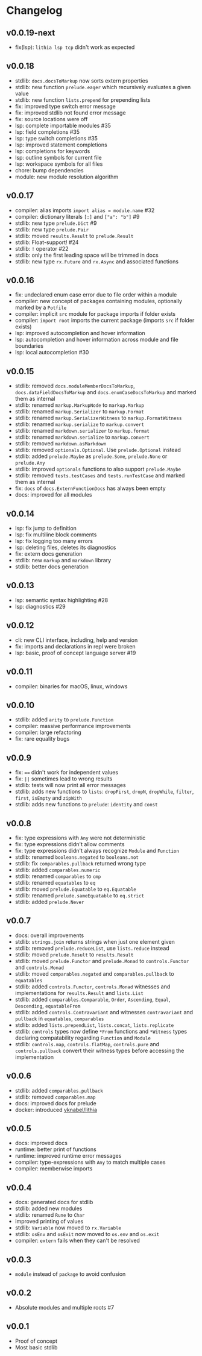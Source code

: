 # Changelog

## v0.0.19-next

- fix(lsp): `lithia lsp tcp` didn't work as expected

## v0.0.18

- stdlib: `docs.docsToMarkup` now sorts extern properties
- stdlib: new function `prelude.eager` which recursively evaluates a given value
- stdlib: new function `lists.prepend` for prepending lists
- fix: improved type switch error message
- fix: improved stdlib not found error message
- fix: source locations were off
- lsp: complete importable modules #35
- lsp: field completions #35
- lsp: type switch completions #35
- lsp: improved statement completions
- lsp: completions for keywords
- lsp: outline symbols for current file
- lsp: workspace symbols for all files
- chore: bump dependencies
- module: new module resolution algorithm

## v0.0.17

- compiler: alias imports `import alias = module.name` #32
- compiler: dictionary literals `[:]` and `["a": "b"]` #9
- stdlib: new type `prelude.Dict` #9
- stdlib: new type `prelude.Pair`
- stdlib: moved `results.Result` to `prelude.Result`
- stdlib: Float-support! #24
- stdlib: `!` operator #22
- stdlib: only the first leading space will be trimmed in docs
- stdlib: new type `rx.Future` and `rx.Async` and associated functions

## v0.0.16

- fix: undeclared enum case error due to file order within a module
- compiler: new concept of packages containing modules, optionally marked by a `Potfile`
- compiler: implicit `src` module for package imports if folder exists
- compiler: `import root` imports the current package (imports `src` if folder exists)
- lsp: improved autocompletion and hover information
- lsp: autocompletion and hover information across module and file boundaries
- lsp: local autocompletion #30

## v0.0.15

- stdlib: removed `docs.moduleMemberDocsToMarkup`, `docs.dataFieldDocsToMarkup` and `docs.enumCaseDocsToMarkup` and marked them as internal
- stdlib: renamed `markup.MarkupNode` to `markup.Markup`
- stdlib: renamed `markup.Serializer` to `markup.Format`
- stdlib: renamed `markup.SerializerWitness` to `markup.FormatWitness`
- stdlib: renamed `markup.serialize` to `markup.convert`
- stdlib: renamed `markdown.serializer` to `markup.format`
- stdlib: renamed `markdown.serialize` to `markup.convert`
- stdlib: removed `markdown.asMarkdown`
- stdlib: removed `optionals.Optional`. Use `prelude.Optional` instead
- stdlib: added `prelude.Maybe` as `prelude.Some`, `prelude.None` or `prelude.Any`
- stdlib: improved `optionals` functions to also support `prelude.Maybe`
- stdlib: removed `tests.testCases` and `tests.runTestCase` and marked them as internal
- fix: `docs` of `docs.ExternFunctionDocs` has always been empty
- docs: improved for all modules

## v0.0.14

- lsp: fix jump to definition
- lsp: fix multiline block comments
- lsp: fix logging too many errors
- lsp: deleting files, deletes its diagnostics
- fix: extern docs generation
- stdlib: new `markup` and `markdown` library
- stdlib: better docs generation

## v0.0.13

- lsp: semantic syntax highlighting #28
- lsp: diagnostics #29

## v0.0.12

- cli: new CLI interface, including, help and version
- fix: imports and declarations in repl were broken
- lsp: basic, proof of concept language server #19

## v0.0.11

- compiler: binaries for macOS, linux, windows

## v0.0.10

- stdlib: added `arity` to `prelude.Function`
- compiler: massive performance improvements
- compiler: large refactoring
- fix: rare equality bugs

## v0.0.9

- fix: `==` didn't work for independent values
- fix: `||` sometimes lead to wrong results
- stdlib: tests will now print all error messages
- stdlib: adds new functions to `lists`: `dropFirst`, `dropN`, `dropWhile`, `filter`, `first`, `isEmpty` and `zipWith`
- stdlib: adds new functions to `prelude`: `identity` and `const`

## v0.0.8

- fix: type expressions with `Any` were not deterministic
- fix: type expressions didn't allow comments
- fix: type expressions didn't always recognize `Module` and `Function`
- stdlib: renamed `booleans.negated` to `booleans.not`
- stdlib: fix `comparables.pullback` returned wrong type
- stdlib: added `comparables.numeric`
- stdlib: renamed `comparables` to `cmp`
- stdlib: renamed `equatables` to `eq`
- stdlib: moved `prelude.Equatable` to `eq.Equatable`
- stdlib: renamed `prelude.sameEquatable` to `eq.strict`
- stdlib: added `prelude.Never`

## v0.0.7

- docs: overall improvements
- stdlib: `strings.join` returns strings when just one element given
- stdlib: removed `prelude.reduceList`, use `lists.reduce` instead
- stdlib: moved `prelude.Result` to `results.Result`
- stdlib: moved `prelude.Functor` and `prelude.Monad` to `controls.Functor` and `controls.Monad`
- stdlib: moved `comparables.negated` and `comparables.pullback` to `equatables`
- stdlib: added `controls.Functor`, `controls.Monad` witnesses and implementations for `results.Result` and `lists.List`
- stdlib: added `comparables.Comparable`, `Order`, `Ascending`, `Equal`, `Descending`, `equatableFrom`
- stdlib: added `controls.Contravariant` and witnesses `contravariant` and `pullback` in `equatables`, `comparables`
- stdlib: added `lists.prependList`, `lists.concat`, `lists.replicate`
- stdlib: `controls` types now define `*From` functions and `*Witness` types declaring compatability regarding `Function` and `Module`
- stdlib: `controls.map`, `controls.flatMap`, `controls.pure` and `controls.pullback` convert their witness types before accessing the implementation

## v0.0.6

- stdlib: added `comparables.pullback`
- stdlib: removed `comparables.map`
- docs: improved docs for prelude
- docker: introduced [vknabel/lithia](https://hub.docker.com/repository/docker/vknabel/lithia/)

## v0.0.5

- docs: improved docs
- runtime: better print of functions
- runtime: improved runtime error messages
- compiler: type-expressions with `Any` to match multiple cases
- compiler: memberwise imports

## v0.0.4

- docs: generated docs for stdlib
- stdlib: added new modules
- stdlib: renamed `Rune` to `Char`
- improved printing of values
- stdlib: `Variable` now moved to `rx.Variable`
- stdlib: `osEnv` and `osExit` now moved to `os.env` and `os.exit`
- compiler: `extern` fails when they can't be resolved

## v0.0.3

- `module` instead of `package` to avoid confusion

## v0.0.2

- Absolute modules and multiple roots #7

## v0.0.1

- Proof of concept
- Most basic stdlib
